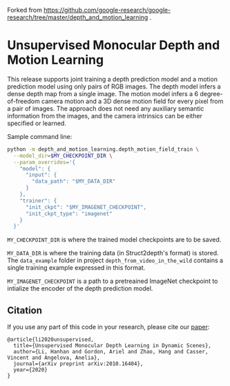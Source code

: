 Forked from https://github.com/google-research/google-research/tree/master/depth_and_motion_learning .

# Unsupervised Monocular Depth and Motion Learning

This release supports joint training a depth prediction model and a motion
prediction model using only pairs of RGB images. The depth model infers a dense
depth map from a single image. The motion model infers a 6 degree-of-freedom
camera motion and a 3D dense motion field for every pixel from a pair of images.
The approach does not need any auxiliary semantic information from the images,
and the camera intrinsics can be either specified or learned.

Sample command line:

```bash
python -m depth_and_motion_learning.depth_motion_field_train \
  --model_dir=$MY_CHECKPOINT_DIR \
  --param_overrides='{
    "model": {
      "input": {
        "data_path": "$MY_DATA_DIR"
      }
    },
    "trainer": {
      "init_ckpt": "$MY_IMAGENET_CHECKPOINT",
      "init_ckpt_type": "imagenet"
    }
  }'
```

`MY_CHECKPOINT_DIR` is where the trained model checkpoints are to be saved.

`MY_DATA_DIR` is where the training data (in Struct2depth's format) is stored.
The `data_example` folder in project `depth_from_video_in_the_wild` contains a
single training example expressed in this format.

`MY_IMAGENET_CHECKPOINT` is a path to a pretreained ImageNet checkpoint to
intialize the encoder of the depth prediction model.

## Citation
If you use any part of this code in your research, please cite our
[paper](https://arxiv.org/abs/2010.16404):

```
@article{li2020unsupervised,
  title={Unsupervised Monocular Depth Learning in Dynamic Scenes},
  author={Li, Hanhan and Gordon, Ariel and Zhao, Hang and Casser, Vincent and Angelova, Anelia},
  journal={arXiv preprint arXiv:2010.16404},
  year={2020}
}
```
